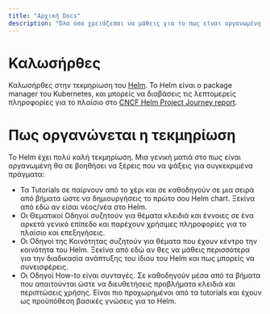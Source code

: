 ```yaml
---
title: "Αρχική Docs"
description: "Όλα όσα χρειάζεσαι να μάθεις για το πως είναι οργανωμένη η τεκμηρίωση."
---
```


# Καλωσήρθες

Καλωσήρθες στην τεκμηρίωση του [Helm](https://helm.sh/). Το Helm είναι ο package manager 
του Kubernetes, και μπορείς να διαβάσεις τις λεπτομερείς πληροφορίες για το πλαίσιο στο
[CNCF Helm Project Journey
report](https://www.cncf.io/cncf-helm-project-journey/).

# Πως οργανώνεται η τεκμηρίωση

Το Helm έχει πολύ καλή τεκμηρίωση. Μια γενική ματιά στο πως είναι οργανωμένη 
θα σε βοηθήσει να ξέρεις που να ψάξεις για συγκεκριμένα πράγματα:

- Τα Tutorials σε παίρνουν από το χέρι και σε καθοδηγούν σε μια σειρά από βήματα
  ώστε να δημιουργήσεις το πρώτο σου Helm chart. Ξεκίνα από εδώ αν είσαι νέος/νέα στο Helm.
- Οι Θεματικοί Οδηγοί συζητούν για θέματα κλειδιά και έννοιες σε ένα αρκετά γενικό επίπεδο
  και παρέχουν χρήσιμες πληροφορίες για το πλαίσιο και επεξηγήσεις.
- Οι Οδηγοί της Κοινότητας συζητούν για θέματα που έχουν κέντρο την κοινότητα του Helm.
  Ξεκίνα από εδώ αν θες να μάθεις περισσότερα για την διαδικασία ανάπτυξης του ίδιου του Helm
  και πως μπορείς να συνεισφέρεις.
- Οι Οδηγοί How-to είναι συνταγές. Σε καθοδηγούν μέσα από τα βήματα που απαιτούνται
  ώστε να διευθετήσεις προβλήματα κλειδιά και περιπτώσεις χρήσης. Είναι πιο προχωρημένοι από τα tutorials
  και έχουν ως προϋπόθεση βασικές γνώσεις για το Helm.
